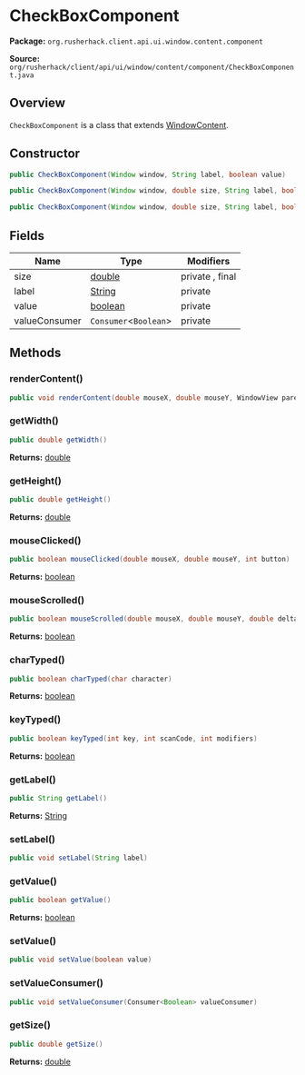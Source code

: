 # CheckBoxComponent

**Package:** `org.rusherhack.client.api.ui.window.content.component`

**Source:** `org/rusherhack/client/api/ui/window/content/component/CheckBoxComponent.java`

## Overview

`CheckBoxComponent` is a class that extends [WindowContent](/client/api/ui/window/content/WindowContent.md).

## Constructor

```java
public CheckBoxComponent(Window window, String label, boolean value)
```

```java
public CheckBoxComponent(Window window, double size, String label, boolean value)
```

```java
public CheckBoxComponent(Window window, double size, String label, boolean value, Consumer<Boolean> callback)
```

## Fields

| Name | Type | Modifiers |
|------|------|----------|
| size | [double](https://docs.oracle.com/en/java/javase/21/docs/api/java.base/java/lang/Double.html) | private , final |
| label | [String](https://docs.oracle.com/en/java/javase/21/docs/api/java.base/java/lang/String.html) | private |
| value | [boolean](https://docs.oracle.com/en/java/javase/21/docs/api/java.base/java/lang/Boolean.html) | private |
| valueConsumer | `Consumer`<`Boolean`> | private |


## Methods

### renderContent()

```java
public void renderContent(double mouseX, double mouseY, WindowView parent)
```

### getWidth()

```java
public double getWidth()
```

**Returns:** [double](https://docs.oracle.com/en/java/javase/21/docs/api/java.base/java/lang/Double.html)

### getHeight()

```java
public double getHeight()
```

**Returns:** [double](https://docs.oracle.com/en/java/javase/21/docs/api/java.base/java/lang/Double.html)

### mouseClicked()

```java
public boolean mouseClicked(double mouseX, double mouseY, int button)
```

**Returns:** [boolean](https://docs.oracle.com/en/java/javase/21/docs/api/java.base/java/lang/Boolean.html)

### mouseScrolled()

```java
public boolean mouseScrolled(double mouseX, double mouseY, double delta)
```

**Returns:** [boolean](https://docs.oracle.com/en/java/javase/21/docs/api/java.base/java/lang/Boolean.html)

### charTyped()

```java
public boolean charTyped(char character)
```

**Returns:** [boolean](https://docs.oracle.com/en/java/javase/21/docs/api/java.base/java/lang/Boolean.html)

### keyTyped()

```java
public boolean keyTyped(int key, int scanCode, int modifiers)
```

**Returns:** [boolean](https://docs.oracle.com/en/java/javase/21/docs/api/java.base/java/lang/Boolean.html)

### getLabel()

```java
public String getLabel()
```

**Returns:** [String](https://docs.oracle.com/en/java/javase/21/docs/api/java.base/java/lang/String.html)

### setLabel()

```java
public void setLabel(String label)
```

### getValue()

```java
public boolean getValue()
```

**Returns:** [boolean](https://docs.oracle.com/en/java/javase/21/docs/api/java.base/java/lang/Boolean.html)

### setValue()

```java
public void setValue(boolean value)
```

### setValueConsumer()

```java
public void setValueConsumer(Consumer<Boolean> valueConsumer)
```

### getSize()

```java
public double getSize()
```

**Returns:** [double](https://docs.oracle.com/en/java/javase/21/docs/api/java.base/java/lang/Double.html)

